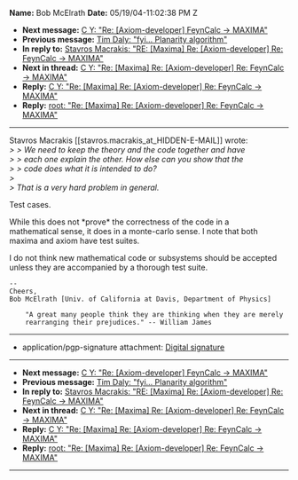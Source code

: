 **Name:** Bob McElrath
**Date:** 05/19/04-11:02:38 PM Z

  - **Next message:** [C Y: "Re: [Axiom-developer] FeynCalc -\>
    MAXIMA"](0211.html)
  - **Previous message:** [Tim Daly: "fyi... Planarity
    algorithm"](0209.html)
  - **In reply to:** [Stavros Macrakis: "RE: [Maxima] Re:
    [Axiom-developer] Re: FeynCalc -\> MAXIMA"](0200.html)
  - **Next in thread:** [C Y: "Re: [Maxima] Re:
    [Axiom-developer] Re: FeynCalc -\> MAXIMA"](0213.html)
  - **Reply:** [C Y: "Re: [Maxima] Re: [Axiom-developer]
    Re: FeynCalc -\> MAXIMA"](0213.html)
  - **Reply:** [root: "Re: [Maxima] Re:
    [Axiom-developer] Re: FeynCalc -\> MAXIMA"](0216.html)

-----

Stavros Macrakis
[[stavros.macrakis_at_HIDDEN-E-MAIL]]
wrote:  
*\> \> We need to keep the theory and the code together and have*  
*\> \> each one explain the other. How else can you show that the*  
*\> \> code does what it is intended to do?*  
*\>*  
*\> That is a very hard problem in general.*  

Test cases.  

While this does not \*prove\* the correctness of the code in a  
mathematical sense, it does in a monte-carlo sense. I note that both  
maxima and axiom have test suites.  

I do not think new mathematical code or subsystems should be accepted  
unless they are accompanied by a thorough test suite.  

    --
    Cheers,
    Bob McElrath [Univ. of California at Davis, Department of Physics]
        
        "A great many people think they are thinking when they are merely
        rearranging their prejudices." -- William James

-----

  - application/pgp-signature attachment: [Digital
    signature](att-0210/01-signature.asc)

-----

  - **Next message:** [C Y: "Re: [Axiom-developer] FeynCalc -\>
    MAXIMA"](0211.html)
  - **Previous message:** [Tim Daly: "fyi... Planarity
    algorithm"](0209.html)
  - **In reply to:** [Stavros Macrakis: "RE: [Maxima] Re:
    [Axiom-developer] Re: FeynCalc -\> MAXIMA"](0200.html)
  - **Next in thread:** [C Y: "Re: [Maxima] Re:
    [Axiom-developer] Re: FeynCalc -\> MAXIMA"](0213.html)
  - **Reply:** [C Y: "Re: [Maxima] Re: [Axiom-developer]
    Re: FeynCalc -\> MAXIMA"](0213.html)
  - **Reply:** [root: "Re: [Maxima] Re:
    [Axiom-developer] Re: FeynCalc -\> MAXIMA"](0216.html)

-----


